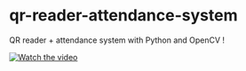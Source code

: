 # qr-reader-attendance-system

QR reader + attendance system with Python and OpenCV !

[![Watch the video](https://img.youtube.com/vi/w56SgT7ntwk/0.jpg)](https://www.youtube.com/watch?v=w56SgT7ntwk)
